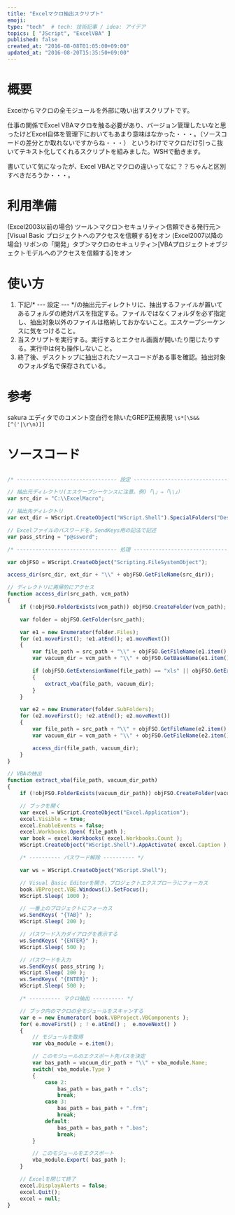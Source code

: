```yaml
---
title: "Excelマクロ抽出スクリプト"
emoji:
type: "tech"  # tech: 技術記事 / idea: アイデア
topics: [ "JScript", "ExcelVBA" ]
published: false
created_at: "2016-08-08T01:05:00+09:00"
updated_at: "2016-08-20T15:35:50+09:00"
---
```

# 概要
Excelからマクロの全モジュールを外部に吸い出すスクリプトです。

仕事の関係でExcel VBAマクロを触る必要があり、バージョン管理したいなと思ったけどExcel自体を管理下においてもあまり意味はなかった・・・。（ソースコードの差分とか取れないですからね・・・）
というわけでマクロだけ引っこ抜いてテキスト化してくれるスクリプトを組みました。WSHで動きます。

書いていて気になったが、Excel VBAとマクロの違いってなに？？ちゃんと区別すべきだろうか・・・。

# 利用準備
(Excel2003以前の場合)
ツール＞マクロ＞セキュリティ＞信頼できる発行元＞[Visual Basic プロジェクトへのアクセスを信頼する]をオン
(Excel2007以降の場合)
リボンの「開発」タブ＞マクロのセキュリティ＞[VBAプロジェクトオブジェクトモデルへのアクセスを信頼する]をオン

# 使い方
1. 下記/* --- 設定 --- */の抽出元ディレクトリに、抽出するファイルが置いてあるフォルダの絶対パスを指定する。ファイルではなくフォルダを必ず指定し、抽出対象以外のファイルは格納しておかないこと。エスケープシーケンスに気をつけること。
1. 当スクリプトを実行する。実行するとエクセル画面が開いたり閉じたりする。実行中は何も操作しないこと。
1. 終了後、デスクトップに抽出されたソースコードがある事を確認。抽出対象のフォルダ名で保存されている。

# 参考
sakura エディタでのコメント空白行を除いたGREP正規表現
`\s*[\S&&[^('|\r\n)]]`

# ソースコード

```js:ExtractExcelMacro.js

/* -------------------------------- 設定 -------------------------------- */

// 抽出元ディレクトリ(エスケープシーケンスに注意。例)「\」⇒「\\」）
var src_dir = "C:\\ExcelMacro";

// 抽出先ディレクトリ
var ext_dir = WScript.CreateObject("WScript.Shell").SpecialFolders("Desktop");

// Excelファイルのパスワードを，SendKeys用の記法で記述
var pass_string = "p@ssword";

/* -------------------------------- 処理 -------------------------------- */

var objFSO = WScript.CreateObject("Scripting.FileSystemObject");

access_dir(src_dir, ext_dir + "\\" + objFSO.GetFileName(src_dir));

// ディレクトリに再帰的にアクセス
function access_dir(src_path, vcm_path)
{
	if (!objFSO.FolderExists(vcm_path)) objFSO.CreateFolder(vcm_path);

	var folder = objFSO.GetFolder(src_path);

	var e1 = new Enumerator(folder.Files);
	for (e1.moveFirst(); !e1.atEnd(); e1.moveNext())
	{
		var file_path = src_path + "\\" + objFSO.GetFileName(e1.item().Name);
		var vacuum_dir = vcm_path + "\\" + objFSO.GetBaseName(e1.item().Name);

		if (objFSO.GetExtensionName(file_path) == "xls" || objFSO.GetExtensionName(file_path) == "xlsm")
		{
			extract_vba(file_path, vacuum_dir);
		}
	}

	var e2 = new Enumerator(folder.SubFolders);
	for (e2.moveFirst(); !e2.atEnd(); e2.moveNext())
	{
		var file_path = src_path + "\\" + objFSO.GetFileName(e2.item().Name);
		var vacuum_dir = vcm_path + "\\" + objFSO.GetFileName(e2.item().Name);

		access_dir(file_path, vacuum_dir);
	}
}

// VBAの抽出
function extract_vba(file_path, vacuum_dir_path)
{
	if (!objFSO.FolderExists(vacuum_dir_path)) objFSO.CreateFolder(vacuum_dir_path);

	// ブックを開く
	var excel = WScript.CreateObject("Excel.Application");
	excel.Visible = true;
	excel.EnableEvents = false;
	excel.Workbooks.Open( file_path );
	var book = excel.Workbooks( excel.Workbooks.Count );
	WScript.CreateObject("WScript.Shell").AppActivate( excel.Caption );

	/* ---------- パスワード解除 ---------- */

	var ws = WScript.CreateObject("WScript.Shell");

	// Visual Basic Editorを開き，プロジェクトエクスプローラにフォーカス
	book.VBProject.VBE.Windows(1).SetFocus();
	WScript.Sleep( 1000 );

	// 一番上のプロジェクトにフォーカス
	ws.SendKeys( "{TAB}" );
	WScript.Sleep( 200 );

	// パスワード入力ダイアログを表示する
	ws.SendKeys( "{ENTER}" );
	WScript.Sleep( 500 );

	// パスワードを入力
	ws.SendKeys( pass_string );
	WScript.Sleep( 200 );
	ws.SendKeys( "{ENTER}" );
	WScript.Sleep( 500 );

	/* ---------- マクロ抽出 ---------- */

	// ブック内のマクロの全モジュールをスキャンする
	var e = new Enumerator( book.VBProject.VBComponents );
	for( e.moveFirst() ; ! e.atEnd() ;  e.moveNext() )
	{
		// モジュールを取得
		var vba_module = e.item();

		// このモジュールのエクスポート先パスを決定
		var bas_path = vacuum_dir_path + "\\" + vba_module.Name;
		switch( vba_module.Type )
		{
			case 2:
				bas_path = bas_path + ".cls";
				break;
			case 3:
				bas_path = bas_path + ".frm";
				break;
			default:
				bas_path = bas_path + ".bas";
				break;
		}

		// このモジュールをエクスポート
		vba_module.Export( bas_path );
	}

	// Excelを閉じて終了
	excel.DisplayAlerts = false;
	excel.Quit();
	excel = null;
}
```
